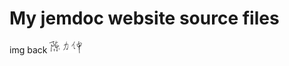 # My jemdoc website source files

img back
<img src="lizhong.png" alt="alt text" width="52px" height="20px" />